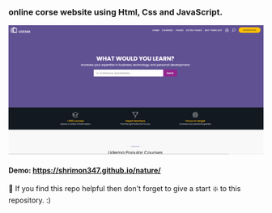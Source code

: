 ### online corse  website using Html, Css and JavaScript.

![E-commerce website](https://github.com/shrimon347/udema/blob/master/Capture.PNG?raw=true)


#### Demo: https://shrimon347.github.io/nature/



🙏 If you find this repo helpful then don't forget to give a start ❇️  to this repository. :)
